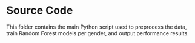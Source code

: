# Source Code

This folder contains the main Python script used to preprocess the data,
train Random Forest models per gender, and output performance results.
